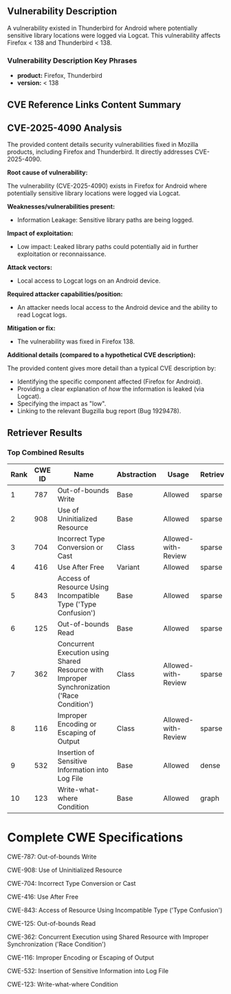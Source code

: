 ## Vulnerability Description
A vulnerability existed in Thunderbird for Android where potentially sensitive library locations were logged via Logcat. This vulnerability affects Firefox < 138 and Thunderbird < 138.

### Vulnerability Description Key Phrases
- **product:** Firefox, Thunderbird
- **version:** < 138

## CVE Reference Links Content Summary
## CVE-2025-4090 Analysis

The provided content details security vulnerabilities fixed in Mozilla products, including Firefox and Thunderbird. It directly addresses CVE-2025-4090.

**Root cause of vulnerability:**

The vulnerability (CVE-2025-4090) exists in Firefox for Android where potentially sensitive library locations were logged via Logcat.

**Weaknesses/vulnerabilities present:**

*   Information Leakage: Sensitive library paths are being logged.

**Impact of exploitation:**

*   Low impact: Leaked library paths could potentially aid in further exploitation or reconnaissance.

**Attack vectors:**

*   Local access to Logcat logs on an Android device.

**Required attacker capabilities/position:**

*   An attacker needs local access to the Android device and the ability to read Logcat logs.

**Mitigation or fix:**

*   The vulnerability was fixed in Firefox 138.

**Additional details (compared to a hypothetical CVE description):**

The provided content gives more detail than a typical CVE description by:

*   Identifying the specific component affected (Firefox for Android).
*   Providing a clear explanation of *how* the information is leaked (via Logcat).
*   Specifying the impact as "low".
*   Linking to the relevant Bugzilla bug report (Bug 1929478).

## Retriever Results

### Top Combined Results

| Rank | CWE ID | Name | Abstraction | Usage  | Retrievers | Individual Scores |
|------|--------|------|-------------|-------|------------|-------------------|
| 1 | 787 | Out-of-bounds Write | Base | Allowed | sparse | 0.045 |
| 2 | 908 | Use of Uninitialized Resource | Base | Allowed | sparse | 0.042 |
| 3 | 704 | Incorrect Type Conversion or Cast | Class | Allowed-with-Review | sparse | 0.039 |
| 4 | 416 | Use After Free | Variant | Allowed | sparse | 0.039 |
| 5 | 843 | Access of Resource Using Incompatible Type ('Type Confusion') | Base | Allowed | sparse | 0.038 |
| 6 | 125 | Out-of-bounds Read | Base | Allowed | sparse | 0.038 |
| 7 | 362 | Concurrent Execution using Shared Resource with Improper Synchronization ('Race Condition') | Class | Allowed-with-Review | sparse | 0.038 |
| 8 | 116 | Improper Encoding or Escaping of Output | Class | Allowed-with-Review | sparse | 0.038 |
| 9 | 532 | Insertion of Sensitive Information into Log File | Base | Allowed | dense | 0.534 |
| 10 | 123 | Write-what-where Condition | Base | Allowed | graph | 0.003 |



# Complete CWE Specifications

CWE-787: Out-of-bounds Write

CWE-908: Use of Uninitialized Resource

CWE-704: Incorrect Type Conversion or Cast

CWE-416: Use After Free

CWE-843: Access of Resource Using Incompatible Type ('Type Confusion')

CWE-125: Out-of-bounds Read

CWE-362: Concurrent Execution using Shared Resource with Improper Synchronization ('Race Condition')

CWE-116: Improper Encoding or Escaping of Output

CWE-532: Insertion of Sensitive Information into Log File

CWE-123: Write-what-where Condition